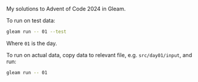 My solutions to Advent of Code 2024 in Gleam.

To run on test data:

``` sh
gleam run -- 01 --test
```

Where `01` is the day.

To run on actual data, copy data to relevant file, e.g. `src/day01/input`, and run:

``` sh
gleam run -- 01
```
